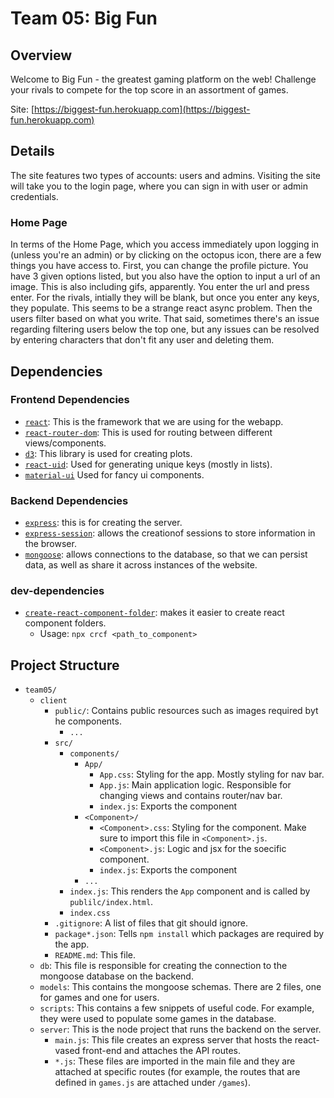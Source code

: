 # Team 05: Big Fun

## Overview

Welcome to Big Fun - the greatest gaming platform on the web!
Challenge your rivals to compete for the top score in an assortment of games.

Site: [https://biggest-fun.herokuapp.com](https://biggest-fun.herokuapp.com)

## Details

The site features two types of accounts: users and admins.
Visiting the site will take you to the login page, where you can sign in with user or admin credentials.


### Home Page
In terms of the Home Page, which you access immediately upon logging in (unless you're an admin) or by clicking on the octopus icon, there are a few things you have access to. First, you can change the profile picture. You have 3 given options listed, but you also have the option to input a url of an image. This is also including gifs, apparently. You enter the url and press enter. For the rivals, intially they will be blank, but once you enter any keys, they populate. This seems to be a strange react async problem. Then the users filter based on what you write. That said, sometimes there's an issue regarding filtering users below the top one, but any issues can be resolved by entering characters that don't fit any user and deleting them. 


## Dependencies
### Frontend Dependencies
- [`react`](https://reactjs.org/docs/getting-started.html): This is the framework that we are using for the webapp.
- [`react-router-dom`](https://reactrouter.com/web/guides/quick-start): This is used for routing between different views/components.
- [`d3`](https://d3js.org/): This library is used for creating plots.
- [`react-uid`](https://www.npmjs.com/package/react-uid): Used for generating unique keys (mostly in lists).
- [`material-ui`](https://material-ui.com/) Used for fancy ui components.

### Backend Dependencies
- [`express`](https://expressjs.com/): this is for creating the server.
- [`express-session`](https://www.npmjs.com/package/express-session): allows the creationof sessions to store information in the browser.
- [`mongoose`](https://www.npmjs.com/package/mongoose): allows connections to the database, so that we can persist data, as well as share it across instances of the website.




### dev-dependencies
- [`create-react-component-folder`](https://www.npmjs.com/package/create-react-component-folder): makes it easier to create react component folders.
  - Usage: `npx crcf <path_to_component>`

## Project Structure
- `team05/`
  - `client`
    - `public/`: Contains public resources such as images required byt he components.
      - `...`
    - `src/`
      - `components/`
        - `App/`
          - `App.css`: Styling for the app. Mostly styling for nav bar.
          - `App.js`: Main application logic. Responsible for changing views and contains router/nav bar.
          - `index.js`: Exports the component
        - `<Component>/`
          - `<Component>.css`: Styling for the component. Make sure to import this file in `<Component>.js`.
          - `<Component>.js`: Logic and jsx for the soecific component.
          - `index.js`: Exports the component
        - `...`
      - `index.js`: This renders the `App` component and is called by `publilc/index.html`.
      - `index.css`
    - `.gitignore`: A list of files that git should ignore.
    - `package*.json`: Tells `npm install` which packages are required by the app.
    - `README.md`: This file.
  - `db`: This file is responsible for creating the connection to the mongoose database on the backend.
  - `models`: This contains the mongoose schemas. There are 2 files, one for games and one for users.
  - `scripts`: This contains a few snippets of useful code. For example, they were used to populate some games in the database.
  - `server`: This is the node project that runs the backend on the server.
    - `main.js`: This file creates an express server that hosts the react-vased front-end and attaches the API routes.
    - `*.js`: These files are imported in the main file and they are attached at specific routes (for example, the routes that are defined in `games.js` are attached under `/games`).